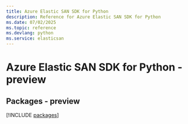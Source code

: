 ```yaml
---
title: Azure Elastic SAN SDK for Python
description: Reference for Azure Elastic SAN SDK for Python
ms.date: 07/02/2025
ms.topic: reference
ms.devlang: python
ms.service: elasticsan
---
```

# Azure Elastic SAN SDK for Python - preview
## Packages - preview
[!INCLUDE [packages](elastic-san-index.md)]